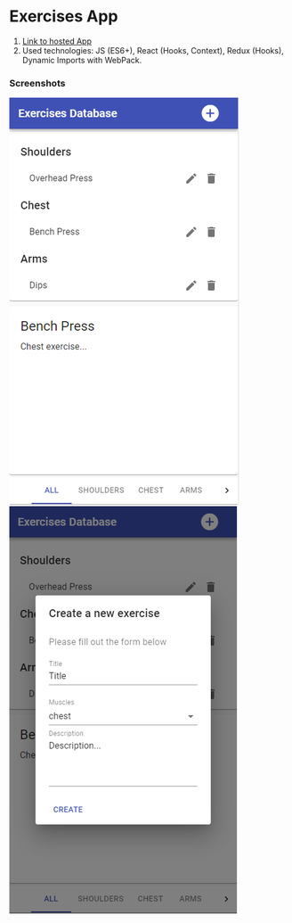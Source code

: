 # Exercises App

1. [Link to hosted App](https://arthur199212.github.io/react-exercises-app)
2. Used technologies: JS (ES6+), React (Hooks, Context), Redux (Hooks), Dynamic Imports with WebPack.

### Screenshots

![main_page_1](https://raw.githubusercontent.com/Arthur199212/react-exercises-app/gh-pages/scr1.png)
![main_page_2](https://raw.githubusercontent.com/Arthur199212/react-exercises-app/gh-pages/scr2.png)
